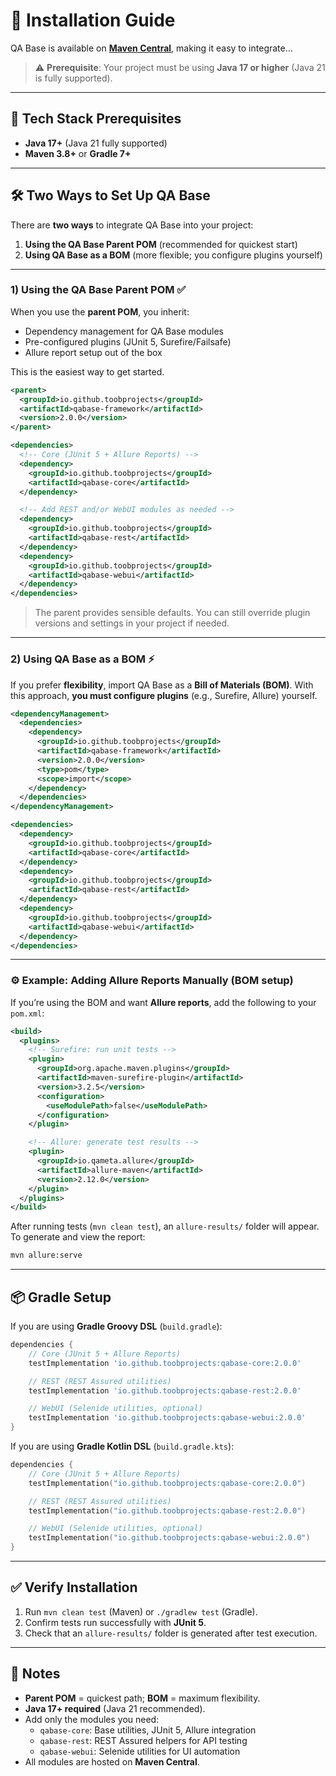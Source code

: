 # 🚀 Installation Guide

QA Base is available on [**Maven Central**](https://central.sonatype.com/search?q=toobprojects), making it easy to integrate...

> ⚠️ **Prerequisite**: Your project must be using **Java 17 or higher** (Java 21 is fully supported).

---

## 🔧 Tech Stack Prerequisites

- **Java 17+** (Java 21 fully supported)
- **Maven 3.8+** or **Gradle 7+**

---

## 🛠 Two Ways to Set Up QA Base

There are **two ways** to integrate QA Base into your project:

1. **Using the QA Base Parent POM** (recommended for quickest start)
2. **Using QA Base as a BOM** (more flexible; you configure plugins yourself)

---

### 1) Using the QA Base **Parent POM** ✅

When you use the **parent POM**, you inherit:

- Dependency management for QA Base modules
- Pre-configured plugins (JUnit 5, Surefire/Failsafe)
- Allure report setup out of the box

This is the easiest way to get started.

```xml
<parent>
  <groupId>io.github.toobprojects</groupId>
  <artifactId>qabase-framework</artifactId>
  <version>2.0.0</version>
</parent>

<dependencies>
  <!-- Core (JUnit 5 + Allure Reports) -->
  <dependency>
    <groupId>io.github.toobprojects</groupId>
    <artifactId>qabase-core</artifactId>
  </dependency>

  <!-- Add REST and/or WebUI modules as needed -->
  <dependency>
    <groupId>io.github.toobprojects</groupId>
    <artifactId>qabase-rest</artifactId>
  </dependency>
  <dependency>
    <groupId>io.github.toobprojects</groupId>
    <artifactId>qabase-webui</artifactId>
  </dependency>
</dependencies>
```

> The parent provides sensible defaults. You can still override plugin versions and settings in your project if needed.

---

### 2) Using QA Base as a **BOM** ⚡

If you prefer **flexibility**, import QA Base as a **Bill of Materials (BOM)**. With this approach, **you must configure plugins** (e.g., Surefire, Allure) yourself.

```xml
<dependencyManagement>
  <dependencies>
    <dependency>
      <groupId>io.github.toobprojects</groupId>
      <artifactId>qabase-framework</artifactId>
      <version>2.0.0</version>
      <type>pom</type>
      <scope>import</scope>
    </dependency>
  </dependencies>
</dependencyManagement>

<dependencies>
  <dependency>
    <groupId>io.github.toobprojects</groupId>
    <artifactId>qabase-core</artifactId>
  </dependency>
  <dependency>
    <groupId>io.github.toobprojects</groupId>
    <artifactId>qabase-rest</artifactId>
  </dependency>
  <dependency>
    <groupId>io.github.toobprojects</groupId>
    <artifactId>qabase-webui</artifactId>
  </dependency>
</dependencies>
```

---

### ⚙️ Example: Adding **Allure Reports** Manually (BOM setup)

If you’re using the BOM and want **Allure reports**, add the following to your `pom.xml`:

```xml
<build>
  <plugins>
    <!-- Surefire: run unit tests -->
    <plugin>
      <groupId>org.apache.maven.plugins</groupId>
      <artifactId>maven-surefire-plugin</artifactId>
      <version>3.2.5</version>
      <configuration>
        <useModulePath>false</useModulePath>
      </configuration>
    </plugin>

    <!-- Allure: generate test results -->
    <plugin>
      <groupId>io.qameta.allure</groupId>
      <artifactId>allure-maven</artifactId>
      <version>2.12.0</version>
    </plugin>
  </plugins>
</build>
```

After running tests (`mvn clean test`), an `allure-results/` folder will appear. To generate and view the report:

```bash
mvn allure:serve
```

---

## 📦 Gradle Setup

If you are using **Gradle Groovy DSL** (`build.gradle`):

```groovy
dependencies {
    // Core (JUnit 5 + Allure Reports)
    testImplementation 'io.github.toobprojects:qabase-core:2.0.0'

    // REST (REST Assured utilities)
    testImplementation 'io.github.toobprojects:qabase-rest:2.0.0'

    // WebUI (Selenide utilities, optional)
    testImplementation 'io.github.toobprojects:qabase-webui:2.0.0'
}
```

If you are using **Gradle Kotlin DSL** (`build.gradle.kts`):

```kotlin
dependencies {
    // Core (JUnit 5 + Allure Reports)
    testImplementation("io.github.toobprojects:qabase-core:2.0.0")

    // REST (REST Assured utilities)
    testImplementation("io.github.toobprojects:qabase-rest:2.0.0")

    // WebUI (Selenide utilities, optional)
    testImplementation("io.github.toobprojects:qabase-webui:2.0.0")
}
```

---

## ✅ Verify Installation

1. Run `mvn clean test` (Maven) or `./gradlew test` (Gradle).
2. Confirm tests run successfully with **JUnit 5**.
3. Check that an `allure-results/` folder is generated after test execution.

---

## 📝 Notes

- **Parent POM** = quickest path; **BOM** = maximum flexibility.
- **Java 17+ required** (Java 21 recommended).
- Add only the modules you need:
  - `qabase-core`: Base utilities, JUnit 5, Allure integration
  - `qabase-rest`: REST Assured helpers for API testing
  - `qabase-webui`: Selenide utilities for UI automation
- All modules are hosted on **Maven Central**.